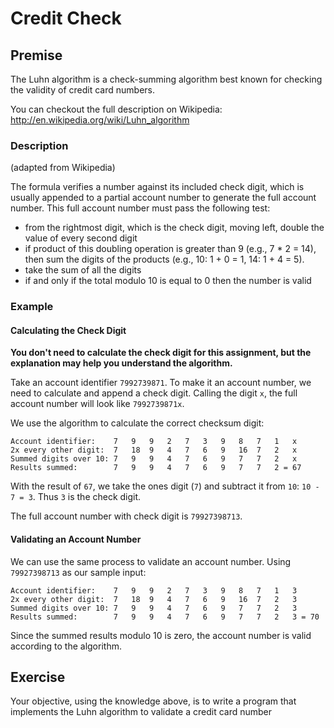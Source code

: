 # Credit Check

## Premise

The Luhn algorithm is a check-summing algorithm best known for checking the validity of credit card numbers.

You can checkout the full description on Wikipedia: http://en.wikipedia.org/wiki/Luhn_algorithm

### Description

(adapted from Wikipedia)

The formula verifies a number against its included check digit, which is usually appended to a partial account number to generate the full account number. This full account number must pass the following test:

* from the rightmost digit, which is the check digit, moving left, double the value of every second digit
* if product of this doubling operation is greater than 9 (e.g., 7 * 2 = 14), then sum the digits of the products (e.g., 10: 1 + 0 = 1, 14: 1 + 4 = 5).
* take the sum of all the digits
* if and only if the total modulo 10 is equal to 0 then the number is valid

### Example

#### Calculating the Check Digit

**You don't need to calculate the check digit for this assignment, but the explanation may help you understand the algorithm.**

Take an account identifier `7992739871`. To make it an account number, we need to calculate and append a check digit. Calling the digit `x`, the full account number will look like `7992739871x`.

We use the algorithm to calculate the correct checksum digit:

```
Account identifier:    7   9   9   2   7   3   9   8   7   1   x
2x every other digit:  7   18  9   4   7   6   9   16  7   2   x
Summed digits over 10: 7   9   9   4   7   6   9   7   7   2   x
Results summed:        7   9   9   4   7   6   9   7   7   2 = 67
```

With the result of `67`, we take the ones digit (`7`) and subtract it from `10`: `10 - 7 = 3`. Thus `3` is the check digit.

The full account number with check digit is `79927398713`.

#### Validating an Account Number

We can use the same process to validate an account number. Using `79927398713` as our sample input:

```
Account identifier:    7   9   9   2   7   3   9   8   7   1   3
2x every other digit:  7   18  9   4   7   6   9   16  7   2   3
Summed digits over 10: 7   9   9   4   7   6   9   7   7   2   3
Results summed:        7   9   9   4   7   6   9   7   7   2   3 = 70
```

Since the summed results modulo 10 is zero, the account number is valid according to the algorithm.

## Exercise

Your objective, using the knowledge above, is to write a program that implements the Luhn algorithm to validate a credit card number
